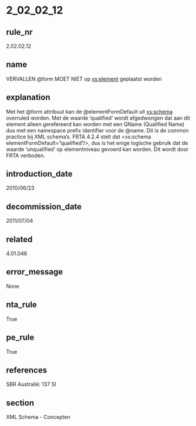 # 2_02_02_12

## rule_nr
2.02.02.12

## name
VERVALLEN @form MOET NIET op <xs:element> geplaatst worden

## explanation
Met het @form attribuut kan de @elementFormDefault uit <xs:schema> overruled worden. Met de waarde ‘qualified’ wordt afgedwongen dat aan dit element alleen gerefereerd kan worden met een QName (Qualified Name) dus met een namespace prefix identifier voor de @name. Dit is de common practice bij XML schema’s.
FRTA 4.2.4 stelt dat <xs:schema elementFormDefault=”qualified”/>, dus is het enige logische gebruik dat de waarde ‘unqualified’ op elementniveau gevoerd kan worden.  Dit wordt door FRTA verboden.

## introduction_date
2010/06/23

## decommission_date
2011/07/04

## related
4.01.046

## error_message
None

## nta_rule
True

## pe_rule
True

## references
SBR Australië: 137 SI

## section
XML Schema - Concepten

